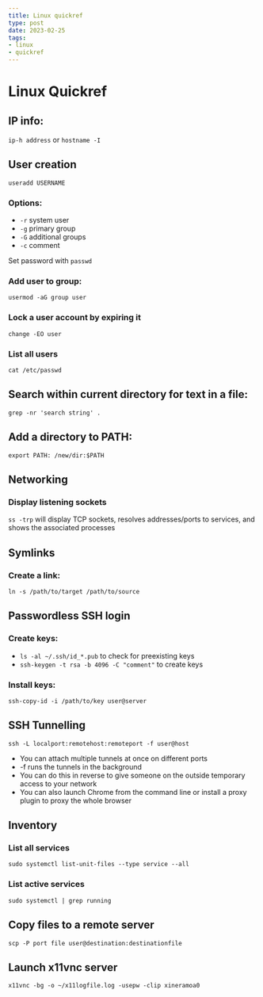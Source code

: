 ```yaml
---
title: Linux quickref
type: post
date: 2023-02-25
tags: 
- linux
- quickref
---
```


# Linux Quickref

## IP info:
`ip-h address` or `hostname -I`

## User creation

`useradd USERNAME`

### Options:
* `-r` system user
* `-g` primary group
* `-G` additional groups
* `-c` comment

Set password with `passwd`

### Add user to group:

`usermod -aG group user`

### Lock a user account by expiring it

`change -EO user`

### List all users

`cat /etc/passwd`

## Search within current directory for text in a file:

`grep -nr 'search string' .`

## Add a directory to PATH:

`export PATH: /new/dir:$PATH`

## Networking

### Display listening sockets

`ss -trp` will display TCP sockets, resolves addresses/ports to services, and shows the associated processes

## Symlinks

### Create a link:

`ln -s /path/to/target /path/to/source`

## Passwordless SSH login

### Create keys:

* `ls -al ~/.ssh/id_*.pub` to check for preexisting keys
* `ssh-keygen -t rsa -b 4096 -C "comment"` to create keys

### Install keys:

`ssh-copy-id -i /path/to/key user@server`

## SSH Tunnelling

`ssh -L localport:remotehost:remoteport -f user@host`

* You can attach multiple tunnels at once on different ports
* -f runs the tunnels in the background
* You can do this in reverse to give someone on the outside temporary access to your network
* You can also launch Chrome from the command line or install a proxy plugin to proxy the whole browser

## Inventory

### List all services

`sudo systemctl list-unit-files --type service --all`

### List active services

`sudo systemctl | grep running`

## Copy files to a remote server

`scp -P port file user@destination:destinationfile`

## Launch x11vnc server

`x11vnc -bg -o ~/x11logfile.log -usepw -clip xineramoa0`
